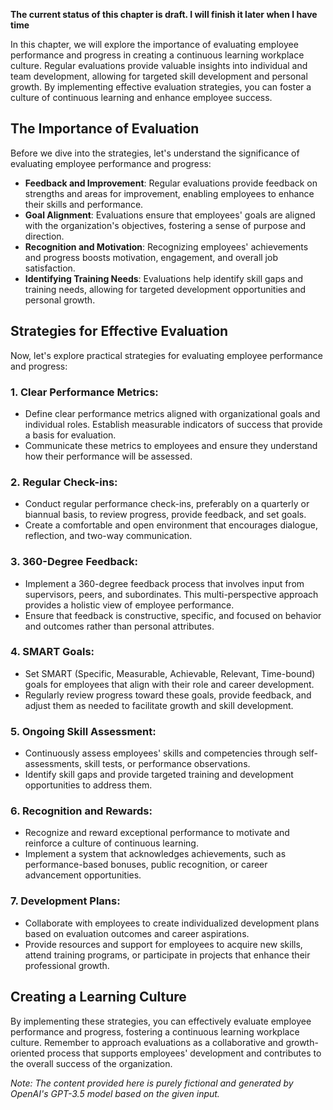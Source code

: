 **The current status of this chapter is draft. I will finish it later when I have time**

In this chapter, we will explore the importance of evaluating employee performance and progress in creating a continuous learning workplace culture. Regular evaluations provide valuable insights into individual and team development, allowing for targeted skill development and personal growth. By implementing effective evaluation strategies, you can foster a culture of continuous learning and enhance employee success.

The Importance of Evaluation
----------------------------

Before we dive into the strategies, let's understand the significance of evaluating employee performance and progress:

* **Feedback and Improvement**: Regular evaluations provide feedback on strengths and areas for improvement, enabling employees to enhance their skills and performance.
* **Goal Alignment**: Evaluations ensure that employees' goals are aligned with the organization's objectives, fostering a sense of purpose and direction.
* **Recognition and Motivation**: Recognizing employees' achievements and progress boosts motivation, engagement, and overall job satisfaction.
* **Identifying Training Needs**: Evaluations help identify skill gaps and training needs, allowing for targeted development opportunities and personal growth.

Strategies for Effective Evaluation
-----------------------------------

Now, let's explore practical strategies for evaluating employee performance and progress:

### 1. Clear Performance Metrics:

* Define clear performance metrics aligned with organizational goals and individual roles. Establish measurable indicators of success that provide a basis for evaluation.
* Communicate these metrics to employees and ensure they understand how their performance will be assessed.

### 2. Regular Check-ins:

* Conduct regular performance check-ins, preferably on a quarterly or biannual basis, to review progress, provide feedback, and set goals.
* Create a comfortable and open environment that encourages dialogue, reflection, and two-way communication.

### 3. 360-Degree Feedback:

* Implement a 360-degree feedback process that involves input from supervisors, peers, and subordinates. This multi-perspective approach provides a holistic view of employee performance.
* Ensure that feedback is constructive, specific, and focused on behavior and outcomes rather than personal attributes.

### 4. SMART Goals:

* Set SMART (Specific, Measurable, Achievable, Relevant, Time-bound) goals for employees that align with their role and career development.
* Regularly review progress toward these goals, provide feedback, and adjust them as needed to facilitate growth and skill development.

### 5. Ongoing Skill Assessment:

* Continuously assess employees' skills and competencies through self-assessments, skill tests, or performance observations.
* Identify skill gaps and provide targeted training and development opportunities to address them.

### 6. Recognition and Rewards:

* Recognize and reward exceptional performance to motivate and reinforce a culture of continuous learning.
* Implement a system that acknowledges achievements, such as performance-based bonuses, public recognition, or career advancement opportunities.

### 7. Development Plans:

* Collaborate with employees to create individualized development plans based on evaluation outcomes and career aspirations.
* Provide resources and support for employees to acquire new skills, attend training programs, or participate in projects that enhance their professional growth.

Creating a Learning Culture
---------------------------

By implementing these strategies, you can effectively evaluate employee performance and progress, fostering a continuous learning workplace culture. Remember to approach evaluations as a collaborative and growth-oriented process that supports employees' development and contributes to the overall success of the organization.

*Note: The content provided here is purely fictional and generated by OpenAI's GPT-3.5 model based on the given input.*
